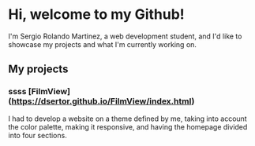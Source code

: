 # Hi, welcome to my Github!

I'm Sergio Rolando Martinez, a web development student, and I'd like to showcase my projects and what I'm currently working on.

## My projects
### ssss [FilmView] (https://dsertor.github.io/FilmView/index.html)
I had to develop a website on a theme defined by me, taking into account the color palette, making it responsive, and having the homepage divided into four sections.
